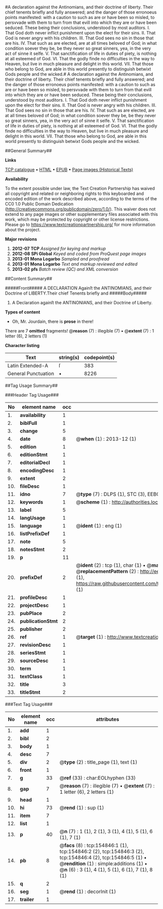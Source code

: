 #A declaration against the Antinomians, and their doctrine of liberty. Their chief tenents briefly and fully answered; and the danger of those erronoeus points manifested: with a caution to such as are or have been so misled, to persvvade with them to turn from that evill into which they are or have been seduced. These being their conclusions, understood by most auditors. I. That God doth never inflict punishment upon the elect for their sins. II. That God is never angry with his children. III. That God sees no sin in those that are his. IV. That such as are elected, are at all times beloved of God; in what condition soever they be, be they never so great sinners, yea, in the very act of sinne it selfe. V. That sanctification of life in duties of piety, is nothing at all esteemed of God. VI. That the godly finde no difficulties in the way to Heaven, but live in much pleasure and delight in this world. VII. That those who belong to God, are able in this world presently to distinguish betwixt Gods people and the wicked.#
A declaration against the Antinomians, and their doctrine of liberty. Their chief tenents briefly and fully answered; and the danger of those erronoeus points manifested: with a caution to such as are or have been so misled, to persvvade with them to turn from that evill into which they are or have been seduced. These being their conclusions, understood by most auditors. I. That God doth never inflict punishment upon the elect for their sins. II. That God is never angry with his children. III. That God sees no sin in those that are his. IV. That such as are elected, are at all times beloved of God; in what condition soever they be, be they never so great sinners, yea, in the very act of sinne it selfe. V. That sanctification of life in duties of piety, is nothing at all esteemed of God. VI. That the godly finde no difficulties in the way to Heaven, but live in much pleasure and delight in this world. VII. That those who belong to God, are able in this world presently to distinguish betwixt Gods people and the wicked.

##General Summary##

**Links**

[TCP catalogue](http://www.ota.ox.ac.uk/tcp/)  • 
[HTML](http://tei.it.ox.ac.uk/tcp/Texts-HTML/free/A82/A82036.html)  • 
[EPUB](http://tei.it.ox.ac.uk/tcp/Texts-EPUB/free/A82/A82036.epub) • 
[Page images (Historical Texts)](https://historicaltexts.jisc.ac.uk/eebo-99859400e)

**Availability**

To the extent possible under law, the Text Creation Partnership has waived all copyright and related or neighboring rights to this keyboarded and encoded edition of the work described above, according to the terms of the CC0 1.0 Public Domain Dedication (http://creativecommons.org/publicdomain/zero/1.0/). This waiver does not extend to any page images or other supplementary files associated with this work, which may be protected by copyright or other license restrictions. Please go to https://www.textcreationpartnership.org/ for more information about the project.

**Major revisions**

1. __2012-07__ __TCP__ *Assigned for keying and markup*
1. __2012-08__ __SPi Global__ *Keyed and coded from ProQuest page images*
1. __2013-01__ __Mona Logarbo__ *Sampled and proofread*
1. __2013-01__ __Mona Logarbo__ *Text and markup reviewed and edited*
1. __2013-02__ __pfs__ *Batch review (QC) and XML conversion*

##Content Summary##

#####Front#####
A DECLARATION Againſt the ANTINOMIANS, and their Doctrine of LIBERTY.Their chief Tenents briefly and
#####Body#####

1. A Declaration againſt the ANTINONIANS, and their Doctrine of Liberty.

**Types of content**

  * Oh, Mr. Jourdain, there is **prose** in there!

There are 7 **omitted** fragments! 
 @__reason__ (7) : illegible (7)  •  @__extent__ (7) : 1 letter (6), 2 letters (1)

**Character listing**


|Text|string(s)|codepoint(s)|
|---|---|---|
|Latin Extended-A|ſ|383|
|General Punctuation|•|8226|

##Tag Usage Summary##

###Header Tag Usage###

|No|element name|occ|attributes|
|---|---|---|---|
|1.|__availability__|1||
|2.|__biblFull__|1||
|3.|__change__|5||
|4.|__date__|8| @__when__ (1) : 2013-12 (1)|
|5.|__edition__|1||
|6.|__editionStmt__|1||
|7.|__editorialDecl__|1||
|8.|__encodingDesc__|1||
|9.|__extent__|2||
|10.|__fileDesc__|1||
|11.|__idno__|7| @__type__ (7) : DLPS (1), STC (3), EEBO-CITATION (1), PROQUEST (1), VID (1)|
|12.|__keywords__|1| @__scheme__ (1) : http://authorities.loc.gov/ (1)|
|13.|__label__|5||
|14.|__langUsage__|1||
|15.|__language__|1| @__ident__ (1) : eng (1)|
|16.|__listPrefixDef__|1||
|17.|__note__|5||
|18.|__notesStmt__|2||
|19.|__p__|11||
|20.|__prefixDef__|2| @__ident__ (2) : tcp (1), char (1)  •  @__matchPattern__ (2) : ([0-9\-]+):([0-9IVX]+) (1), (.+) (1)  •  @__replacementPattern__ (2) : http://eebo.chadwyck.com/downloadtiff?vid=$1&page=$2 (1), https://raw.githubusercontent.com/textcreationpartnership/Texts/master/tcpchars.xml#$1 (1)|
|21.|__profileDesc__|1||
|22.|__projectDesc__|1||
|23.|__pubPlace__|2||
|24.|__publicationStmt__|2||
|25.|__publisher__|2||
|26.|__ref__|1| @__target__ (1) : http://www.textcreationpartnership.org/docs/. (1)|
|27.|__revisionDesc__|1||
|28.|__seriesStmt__|1||
|29.|__sourceDesc__|1||
|30.|__term__|1||
|31.|__textClass__|1||
|32.|__title__|3||
|33.|__titleStmt__|2||


###Text Tag Usage###

|No|element name|occ|attributes|
|---|---|---|---|
|1.|__add__|1||
|2.|__bibl__|2||
|3.|__body__|1||
|4.|__desc__|7||
|5.|__div__|2| @__type__ (2) : title_page (1), text (1)|
|6.|__front__|1||
|7.|__g__|33| @__ref__ (33) : char:EOLhyphen (33)|
|8.|__gap__|7| @__reason__ (7) : illegible (7)  •  @__extent__ (7) : 1 letter (6), 2 letters (1)|
|9.|__head__|1||
|10.|__hi__|73| @__rend__ (1) : sup (1)|
|11.|__item__|7||
|12.|__list__|1||
|13.|__p__|40| @__n__ (7) : 1 (1), 2 (1), 3 (1), 4 (1), 5 (1), 6 (1), 7 (1)|
|14.|__pb__|8| @__facs__ (8) : tcp:154846:1 (1), tcp:154846:2 (2), tcp:154846:3 (2), tcp:154846:4 (2), tcp:154846:5 (1)  •  @__rendition__ (1) : simple:additions (1)  •  @__n__ (6) : 3 (1), 4 (1), 5 (1), 6 (1), 7 (1), 8 (1)|
|15.|__q__|2||
|16.|__seg__|1| @__rend__ (1) : decorInit (1)|
|17.|__trailer__|1||

